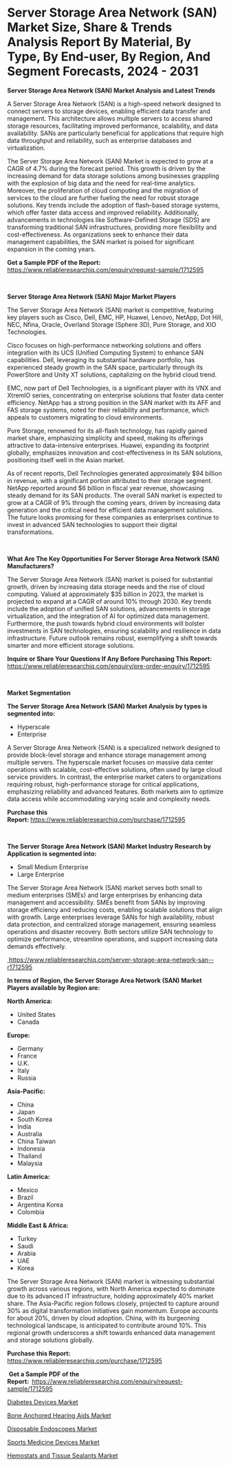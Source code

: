 <p><h1>Server Storage Area Network (SAN) Market Size, Share & Trends Analysis Report By Material, By Type, By End-user, By Region, And Segment Forecasts, 2024 - 2031</h1></p><p><strong>Server Storage Area Network (SAN) Market Analysis and Latest Trends</strong></p>
<p><p>A Server Storage Area Network (SAN) is a high-speed network designed to connect servers to storage devices, enabling efficient data transfer and management. This architecture allows multiple servers to access shared storage resources, facilitating improved performance, scalability, and data availability. SANs are particularly beneficial for applications that require high data throughput and reliability, such as enterprise databases and virtualization.</p><p>The Server Storage Area Network (SAN) Market is expected to grow at a CAGR of 4.7% during the forecast period. This growth is driven by the increasing demand for data storage solutions among businesses grappling with the explosion of big data and the need for real-time analytics. Moreover, the proliferation of cloud computing and the migration of services to the cloud are further fueling the need for robust storage solutions. Key trends include the adoption of flash-based storage systems, which offer faster data access and improved reliability. Additionally, advancements in technologies like Software-Defined Storage (SDS) are transforming traditional SAN infrastructures, providing more flexibility and cost-effectiveness. As organizations seek to enhance their data management capabilities, the SAN market is poised for significant expansion in the coming years.</p></p>
<p><strong>Get a Sample PDF of the Report:&nbsp;</strong> <a href="https://www.reliableresearchiq.com/enquiry/request-sample/1712595?utm_campaign=1782&utm_medium=2&utm_source=Github&utm_content=ia&utm_term=22102024&utm_id=server-storage-area-network-san">https://www.reliableresearchiq.com/enquiry/request-sample/1712595</a></p>
<p>&nbsp;</p>
<p><strong>Server Storage Area Network (SAN) Major Market Players</strong></p>
<p><p>The Server Storage Area Network (SAN) market is competitive, featuring key players such as Cisco, Dell, EMC, HP, Huawei, Lenovo, NetApp, Dot Hill, NEC, Nfina, Oracle, Overland Storage (Sphere 3D), Pure Storage, and XIO Technologies. </p><p>Cisco focuses on high-performance networking solutions and offers integration with its UCS (Unified Computing System) to enhance SAN capabilities. Dell, leveraging its substantial hardware portfolio, has experienced steady growth in the SAN space, particularly through its PowerStore and Unity XT solutions, capitalizing on the hybrid cloud trend.</p><p>EMC, now part of Dell Technologies, is a significant player with its VNX and XtremIO series, concentrating on enterprise solutions that foster data center efficiency. NetApp has a strong position in the SAN market with its AFF and FAS storage systems, noted for their reliability and performance, which appeals to customers migrating to cloud environments.</p><p>Pure Storage, renowned for its all-flash technology, has rapidly gained market share, emphasizing simplicity and speed, making its offerings attractive to data-intensive enterprises. Huawei, expanding its footprint globally, emphasizes innovation and cost-effectiveness in its SAN solutions, positioning itself well in the Asian market.</p><p>As of recent reports, Dell Technologies generated approximately $94 billion in revenue, with a significant portion attributed to their storage segment. NetApp reported around $6 billion in fiscal year revenue, showcasing steady demand for its SAN products. The overall SAN market is expected to grow at a CAGR of 9% through the coming years, driven by increasing data generation and the critical need for efficient data management solutions. The future looks promising for these companies as enterprises continue to invest in advanced SAN technologies to support their digital transformations.</p></p>
<p>&nbsp;</p>
<p><strong>What Are The Key Opportunities For Server Storage Area Network (SAN) Manufacturers?</strong></p>
<p><p>The Server Storage Area Network (SAN) market is poised for substantial growth, driven by increasing data storage needs and the rise of cloud computing. Valued at approximately $35 billion in 2023, the market is projected to expand at a CAGR of around 10% through 2030. Key trends include the adoption of unified SAN solutions, advancements in storage virtualization, and the integration of AI for optimized data management. Furthermore, the push towards hybrid cloud environments will bolster investments in SAN technologies, ensuring scalability and resilience in data infrastructure. Future outlook remains robust, exemplifying a shift towards smarter and more efficient storage solutions.</p></p>
<p><strong>Inquire or Share Your Questions If Any Before Purchasing This Report:</strong> <a href="https://www.reliableresearchiq.com/enquiry/pre-order-enquiry/1712595?utm_campaign=1782&utm_medium=2&utm_source=Github&utm_content=ia&utm_term=22102024&utm_id=server-storage-area-network-san">https://www.reliableresearchiq.com/enquiry/pre-order-enquiry/1712595</a></p>
<p>&nbsp;</p>
<p><strong>Market Segmentation</strong></p>
<p><strong>The Server Storage Area Network (SAN) Market Analysis by types is segmented into:</strong></p>
<p><ul><li>Hyperscale</li><li>Enterprise</li></ul></p>
<p><p>A Server Storage Area Network (SAN) is a specialized network designed to provide block-level storage and enhance storage management among multiple servers. The hyperscale market focuses on massive data center operations with scalable, cost-effective solutions, often used by large cloud service providers. In contrast, the enterprise market caters to organizations requiring robust, high-performance storage for critical applications, emphasizing reliability and advanced features. Both markets aim to optimize data access while accommodating varying scale and complexity needs.</p></p>
<p><strong>Purchase this Report:&nbsp;</strong><a href="https://www.reliableresearchiq.com/purchase/1712595?utm_campaign=1782&utm_medium=2&utm_source=Github&utm_content=ia&utm_term=22102024&utm_id=server-storage-area-network-san">https://www.reliableresearchiq.com/purchase/1712595</a></p>
<p>&nbsp;</p>
<p><strong>The Server Storage Area Network (SAN) Market Industry Research by Application is segmented into:</strong></p>
<p><ul><li>Small Medium Enterprise</li><li>Large Enterprise</li></ul></p>
<p><p>The Server Storage Area Network (SAN) market serves both small to medium enterprises (SMEs) and large enterprises by enhancing data management and accessibility. SMEs benefit from SANs by improving storage efficiency and reducing costs, enabling scalable solutions that align with growth. Large enterprises leverage SANs for high availability, robust data protection, and centralized storage management, ensuring seamless operations and disaster recovery. Both sectors utilize SAN technology to optimize performance, streamline operations, and support increasing data demands effectively.</p></p>
<p><a href="https://www.reliableresearchiq.com/server-storage-area-network-san--r1712595?utm_campaign=1782&utm_medium=2&utm_source=Github&utm_content=ia&utm_term=22102024&utm_id=server-storage-area-network-san">&nbsp;https://www.reliableresearchiq.com/server-storage-area-network-san--r1712595</a></p>
<p><strong>In terms of Region, the Server Storage Area Network (SAN) Market Players available by Region are:</strong></p>
<p>
    <p> <strong> North America: </strong>
        <ul>
            <li>United States</li>
            <li>Canada</li>
        </ul>
        </p> 
    <p> <strong> Europe: </strong>
        <ul>
            <li>Germany</li>
            <li>France</li>
            <li>U.K.</li>
            <li>Italy</li>
            <li>Russia</li>
        </ul>
        </p> 
    <p> <strong> Asia-Pacific: </strong>
        <ul>
            <li>China</li>
            <li>Japan</li>
            <li>South Korea</li>
            <li>India</li>
            <li>Australia</li>
            <li>China Taiwan</li>
            <li>Indonesia</li>
            <li>Thailand</li>
            <li>Malaysia</li>
        </ul>
        </p> 
    <p> <strong> Latin America: </strong>
        <ul>
            <li>Mexico</li>
            <li>Brazil</li>
            <li>Argentina Korea</li>
            <li>Colombia</li>
        </ul>
        </p> 
    <p> <strong> Middle East & Africa: </strong>
        <ul>
            <li>Turkey</li>
            <li>Saudi</li>
            <li>Arabia</li>
            <li>UAE</li>
            <li>Korea</li>
        </ul>
    </p>
    </p>
<p><p>The Server Storage Area Network (SAN) market is witnessing substantial growth across various regions, with North America expected to dominate due to its advanced IT infrastructure, holding approximately 40% market share. The Asia-Pacific region follows closely, projected to capture around 30% as digital transformation initiatives gain momentum. Europe accounts for about 20%, driven by cloud adoption. China, with its burgeoning technological landscape, is anticipated to contribute around 10%. This regional growth underscores a shift towards enhanced data management and storage solutions globally.</p></p>
<p><strong>Purchase this Report: </strong><a href="https://www.reliableresearchiq.com/purchase/1712595?utm_campaign=1782&utm_medium=2&utm_source=Github&utm_content=ia&utm_term=22102024&utm_id=server-storage-area-network-san">https://www.reliableresearchiq.com/purchase/1712595</a></p>
<p>&nbsp;<strong>Get a Sample PDF of the Report:&nbsp;&nbsp;</strong><a href="https://www.reliableresearchiq.com/enquiry/request-sample/1712595?utm_campaign=1782&utm_medium=2&utm_source=Github&utm_content=ia&utm_term=22102024&utm_id=server-storage-area-network-san">https://www.reliableresearchiq.com/enquiry/request-sample/1712595</a></p>
<p><strong></strong></p>
<p><p><a href="https://www.linkedin.com/pulse/diabetes-devices-market-outlook-complete-industry-analysis-p0zde?utm_campaign=1782&utm_medium=2&utm_source=Github&utm_content=ia&utm_term=22102024&utm_id=server-storage-area-network-san">Diabetes Devices Market</a></p><p><a href="https://www.linkedin.com/pulse/bone-anchored-hearing-aids-market-share-size-trends-industry-afese?utm_campaign=1782&utm_medium=2&utm_source=Github&utm_content=ia&utm_term=22102024&utm_id=server-storage-area-network-san">Bone Anchored Hearing Aids Market</a></p><p><a href="https://www.linkedin.com/pulse/disposable-endoscopes-market-overview-global-trends-mihfe?utm_campaign=1782&utm_medium=2&utm_source=Github&utm_content=ia&utm_term=22102024&utm_id=server-storage-area-network-san">Disposable Endoscopes Market</a></p><p><a href="https://www.linkedin.com/pulse/top-trends-transforming-sports-medicine-devices-market-2024-i64le?utm_campaign=1782&utm_medium=2&utm_source=Github&utm_content=ia&utm_term=22102024&utm_id=server-storage-area-network-san">Sports Medicine Devices Market</a></p><p><a href="https://www.linkedin.com/pulse/competitive-intelligence-hemostats-tissue-sealants-market-bctre?utm_campaign=1782&utm_medium=2&utm_source=Github&utm_content=ia&utm_term=22102024&utm_id=server-storage-area-network-san">Hemostats and Tissue Sealants Market</a></p></p>